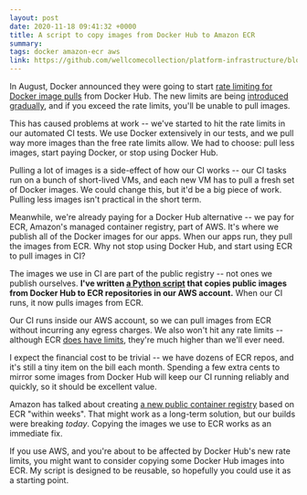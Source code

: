 ```yaml
---
layout: post
date: 2020-11-18 09:41:32 +0000
title: A script to copy images from Docker Hub to Amazon ECR
summary:
tags: docker amazon-ecr aws
link: https://github.com/wellcomecollection/platform-infrastructure/blob/4b16beef44efbe8faa9a62f5459ab6f706e07032/builds/copy_docker_images_to_ecr.py
---
```


In August, Docker announced they were going to start [rate limiting for Docker image pulls](https://www.docker.com/blog/scaling-docker-to-serve-millions-more-developers-network-egress/) from Docker Hub.
The new limits are being [introduced gradually](https://www.docker.com/blog/what-you-need-to-know-about-upcoming-docker-hub-rate-limiting/), and if you exceed the rate limits, you'll be unable to pull images.

This has caused problems at work -- we've started to hit the rate limits in our automated CI tests.
We use Docker extensively in our tests, and we pull way more images than the free rate limits allow.
We had to choose: pull less images, start paying Docker, or stop using Docker Hub.

Pulling a lot of images is a side-effect of how our CI works -- our CI tasks run on a bunch of short-lived VMs, and each new VM has to pull a fresh set of Docker images.
We could change this, but it'd be a big piece of work.
Pulling less images isn't practical in the short term.

Meanwhile, we're already paying for a Docker Hub alternative -- we pay for ECR, Amazon's managed container registry, part of AWS.
It's where we publish all of the Docker images for our apps.
When our apps run, they pull the images from ECR.
Why not stop using Docker Hub, and start using ECR to pull images in CI?

The images we use in CI are part of the public registry -- not ones we publish ourselves.
**I've written [a Python script](https://github.com/wellcomecollection/platform-infrastructure/blob/4b16beef44efbe8faa9a62f5459ab6f706e07032/builds/copy_docker_images_to_ecr.py) that copies public images from Docker Hub to ECR repositories in our AWS account.**
When our CI runs, it now pulls images from ECR.

Our CI runs inside our AWS account, so we can pull images from ECR without incurring any egress charges.
We also won't hit any rate limits -- although ECR [does have limits](https://docs.aws.amazon.com/AmazonECR/latest/userguide/service-quotas.html), they're much higher than we'll ever need.

I expect the financial cost to be trivial -- we have dozens of ECR repos, and it's still a tiny item on the bill each month.
Spending a few extra cents to mirror some images from Docker Hub will keep our CI running reliably and quickly, so it should be excellent value.

Amazon has talked about creating [a new public container registry](https://aws.amazon.com/blogs/containers/advice-for-customers-dealing-with-docker-hub-rate-limits-and-a-coming-soon-announcement/) based on ECR "within weeks".
That might work as a long-term solution, but our builds were breaking *today*.
Copying the images we use to ECR works as an immediate fix.

If you use AWS, and you're about to be affected by Docker Hub's new rate limits, you might want to consider copying some Docker Hub images into ECR.
My script is designed to be reusable, so hopefully you could use it as a starting point.
